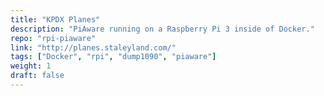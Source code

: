 ```yaml
---
title: "KPDX Planes"
description: "PiAware running on a Raspberry Pi 3 inside of Docker."
repo: "rpi-piaware"
link: "http://planes.staleyland.com/"
tags: ["Docker", "rpi", "dump1090", "piaware"]
weight: 1
draft: false
---
```

